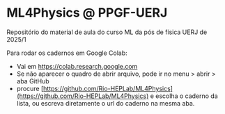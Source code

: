 # ML4Physics @ PPGF-UERJ
Repositório do material de aula do curso ML da pós de física UERJ de 2025/1


Para rodar os cadernos em Google Colab:

* Vai em https://colab.research.google.com
* Se não aparecer o quadro de abrir arquivo, pode ir no menu > abrir > aba GitHub 
* procure [https://github.com/Rio-HEPLab/ML4Physics](https://github.com/Rio-HEPLab/ML4Physics) e  escolha o caderno da lista, ou escreva diretamente o url do caderno na mesma aba.

